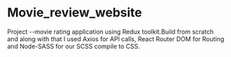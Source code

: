 # Movie_review_website
Project --movie rating application  using Redux toolkit.Build  from scratch and along with that I used Axios for API calls, React Router DOM for Routing and Node-SASS for our SCSS compile to CSS. 
